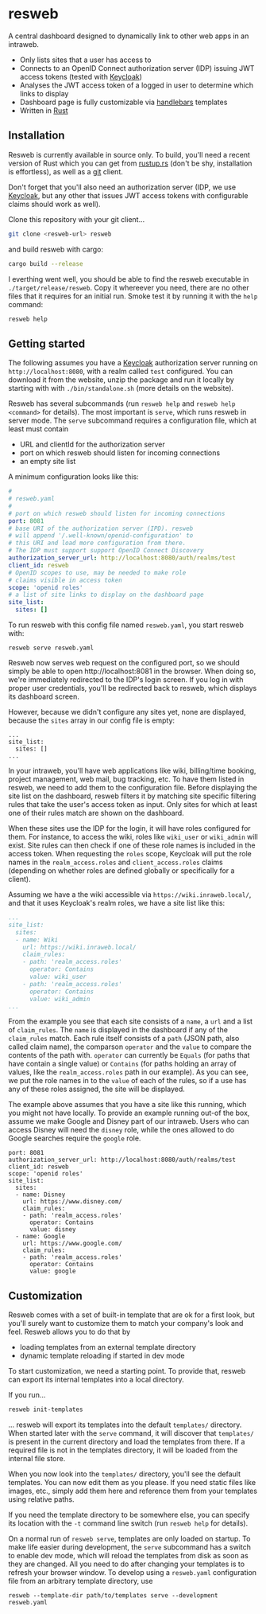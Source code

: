  # resweb #
 
 A central dashboard designed to dynamically link to other web apps in an intraweb.
 
 * Only lists sites that a user has access to
 * Connects to an OpenID Connect authorization server (IDP) issuing JWT access tokens (tested with [Keycloak](https://www.keycloak.org/))
 * Analyses the JWT access token of a logged in user to determine which links to display
 * Dashboard page is fully customizable via  [handlebars](http://handlebarsjs.com/) templates
 * Written in [Rust](https://rust-lang.org)
  


## Installation ##

Resweb is currently available in source only. To build, you'll need a recent version of Rust which you can get from [rustup.rs](https://rustup.rs/) (don't be shy, installation is effortless), as well as a [git](https://git-scm.com/) client.

Don't forget that you'll also need an authorization server (IDP, we use [Keycloak](https://www.keycloak.org/), but any other that issues JWT access tokens with configurable claims should work as well).

Clone this repository with your git client...

```sh
git clone <resweb-url> resweb
```

and build resweb with cargo:

```sh
cargo build --release
```

I everthing went well, you should be able to find the resweb executable in `./target/release/resweb`. Copy it whereever you need, there are no other files that it requires for an initial run. Smoke test it by running it with the `help` command:

```sh
resweb help
```

 ## Getting started ##
 
 The following assumes you have a [Keycloak](https://www.keycloak.org/) authorization server running on `http://localhost:8080`, with a realm called `test` configured. You can download it from the website, unzip the package and run it locally by starting with with `./bin/standalone.sh` (more details on the website).

 Resweb has several subcommands (run `resweb help` and `resweb help <command>` for details). The most important is `serve`, which runs resweb in server mode. The `serve` subcommand requires a configuration file, which at least must contain
 * URL and clientId for the authorization server
 * port on which resweb should listen for incoming connections
 * an empty site list

A minimum configuration looks like this:
```yaml
#
# resweb.yaml
#
# port on which resweb should listen for incoming connections
port: 8081
# base URI of the authorization server (IPD). resweb  
# will append '/.well-known/openid-configuration' to 
# this URI and load more configuration from there. 
# The IDP must support support OpenID Connect Discovery
authorization_server_url: http://localhost:8080/auth/realms/test
client_id: resweb
# OpenID scopes to use, may be needed to make role 
# claims visible in access token
scope: 'openid roles'
# a list of site links to display on the dashboard page
site_list:
  sites: []
```

To run resweb with this config file named `resweb.yaml`, you start resweb with:
```
resweb serve resweb.yaml
```

Resweb now serves web request on the configured port, so we should simply be able to open http://localhost:8081 in the browser.
When doing so, we're immediately redirected to the IDP's login screen. If you log in with proper user credentials, you'll be redirected back to resweb, which displays its dashboard screen. 

However, because we didn't configure any sites yet, none are displayed, because the `sites` array in our config file is empty:

```
...
site_list:
  sites: []
...
```
In your intraweb, you'll have web applications like wiki, billing/time booking, project management, web mail, bug tracking, etc. To have them listed in resweb, we need to add them to the configuration file. Before displaying the site list on the dashboard, resweb filters it by matching site specific filtering rules that take the user's access token as input. Only sites for which at least one of their rules match are shown on the dashboard.

When these sites use the IDP for the login, it will have roles configured for them. For instance, to access the wiki, roles like `wiki_user` or `wiki_admin` will exist. Site rules can then check if one of these role names is included in the access token. When requesting the `roles` scope, Keycloak will put the role names in the `realm_access.roles` and `client_access.roles` claims (depending on whether roles are defined globally or specifically for a client).

Assuming we have a the wiki accessible via `https://wiki.inraweb.local/`, and that it uses Keycloak's realm roles, we have a site list like this:

```yaml
...
site_list:
  sites:
  - name: Wiki
    url: https://wiki.inraweb.local/
    claim_rules:
    - path: 'realm_access.roles'
      operator: Contains
      value: wiki_user
    - path: 'realm_access.roles'
      operator: Contains
      value: wiki_admin
...
```

From the example you see that each site consists of a `name`, a `url` and a list of `claim_rules`. The `name` is displayed in the dashboard if any of the `claim_rules` match. 
Each rule itself consists of a `path` (JSON path, also called claim name), the comparson `operator` and the `value` to compare the contents of the path with. `operator` can currently be `Equals` (for paths that have contain a single value) or `Contains` (for paths holding an array of values, like the `realm_access.roles` path in our example). As you can see, we put the role names in to the `value` of each of the rules, so if a use has any of these roles assigned, the site will be displayed.

The example above assumes that you have a site like this running, which you might not have locally. To provide an example running out-of the box, assume we make Google and Disney part of our intraweb. Users who can access Disney will need the `disney` role, while the ones allowed to do Google searches require the `google` role.

```
port: 8081
authorization_server_url: http://localhost:8080/auth/realms/test
client_id: resweb
scope: 'openid roles'
site_list:
  sites:
  - name: Disney
    url: https://www.disney.com/
    claim_rules:
    - path: 'realm_access.roles'
      operator: Contains
      value: disney
  - name: Google
    url: https://www.google.com/
    claim_rules:
    - path: 'realm_access.roles'
      operator: Contains
      value: google
```

## Customization ##

Resweb comes with a set of built-in template that are ok for a first look, but you'll surely want to customize them to match your company's look and feel. Resweb allows you to do that by
* loading templates from an external template directory
* dynamic template reloading if started in dev mode

To start customization, we need a starting point. To provide that, resweb can export its internal templates into a local directory. 

If you run...
```sh
resweb init-templates
```
... resweb will export its templates into the default `templates/` directory. When started later with the `serve` command, it will discover that `templates/` is present in the current directory and load the templates from there. If a required file is not in the templates directory, it will be loaded from the internal file store.

When you now look into the `templates/` directory, you'll see the default templates. You can now edit them as you please. If you need static files like images, etc., simply add them here and reference them from your templates using relative paths.

If you need the template directory to be somewhere else, you can specify its location with the `-t` command line switch (run `resweb help` for details).

On a normal run of `resweb serve`, templates are only loaded on startup. To make life easier during development, the `serve` subcommand has a switch to enable dev mode, which will reload the templates from disk as soon as they are changed. All you need to do after changing your templates is to refresh your browser window. To develop using a `resweb.yaml` configuration file from an arbitrary template directory, use

```
resweb --template-dir path/to/templates serve --development resweb.yaml
```
